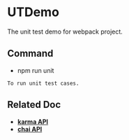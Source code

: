 # UTDemo
The unit test demo for webpack project.

## Command
- npm run unit
```
To run unit test cases.
```

## Related Doc
- **[karma API](http://karma-runner.github.io/0.13/config/configuration-file.html)**
- **[chai API](https://www.chaijs.com/guide/styles/#expect)**
